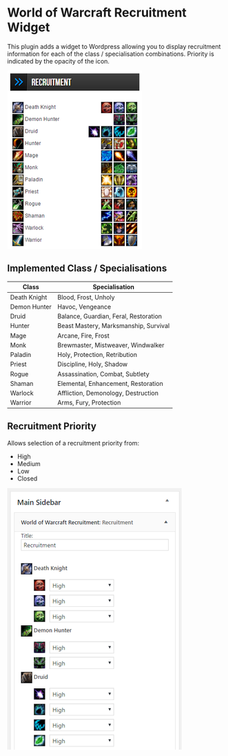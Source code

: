 # World of Warcraft Recruitment Widget

This plugin adds a widget to Wordpress allowing you to display recruitment information for each of the class / specialisation combinations.
Priority is indicated by the opacity of the icon.

![Widget Display](img/recruitmentwidget.png)

## Implemented Class / Specialisations

Class | Specialisation
----- | --------------
Death Knight | Blood, Frost, Unholy
Demon Hunter | Havoc, Vengeance
Druid | Balance, Guardian, Feral, Restoration
Hunter | Beast Mastery, Marksmanship, Survival
Mage | Arcane, Fire, Frost
Monk | Brewmaster, Mistweaver, Windwalker
Paladin | Holy, Protection, Retribution
Priest | Discipline, Holy, Shadow
Rogue | Assassination, Combat, Subtlety
Shaman | Elemental, Enhancement, Restoration
Warlock | Affliction, Demonology, Destruction
Warrior | Arms, Fury, Protection

## Recruitment Priority

Allows selection of a recruitment priority from:

* High
* Medium
* Low
* Closed

![Widget Setup](img/widgetsetup.png)
